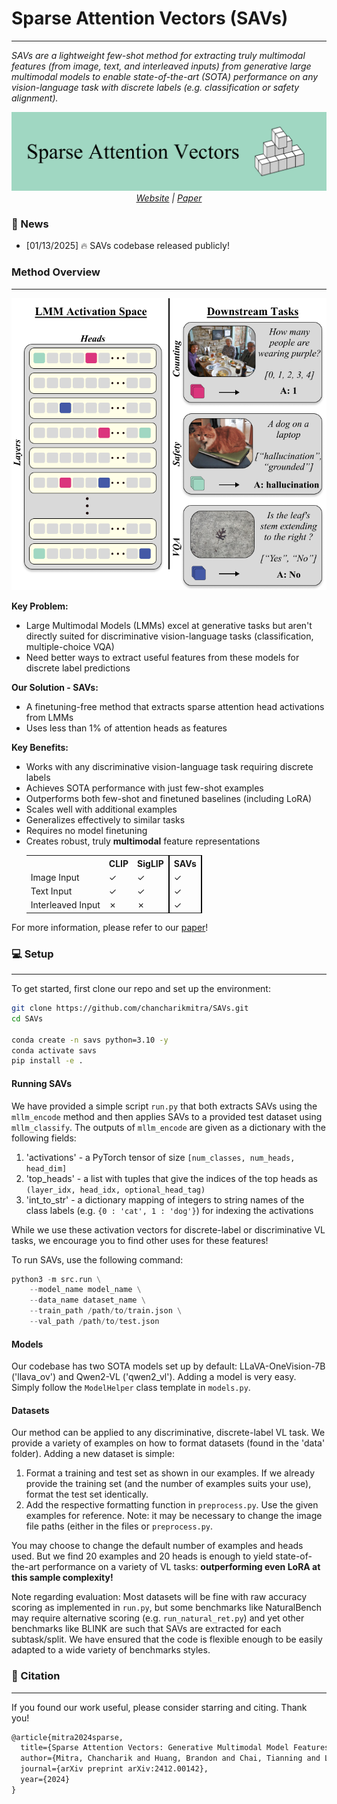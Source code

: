 # Sparse Attention Vectors (SAVs)
---
*SAVs are a lightweight few-shot method for extracting truly multimodal features (from image, text, and interleaved inputs) from generative large multimodal models to enable state-of-the-art (SOTA) performance on any vision-language task with discrete labels (e.g. classification or safety alignment).*


<p align="center">
  <img src="images/SAVs_banner.png" alt="SAVs Banner"/>
  <br>
  <em><a href="https://chancharikmitra.github.io/SAVs_website/">Website</a> | <a href="https://arxiv.org/abs/2412.00142">Paper</a></em>  
</p>

### 📰 News
- [01/13/2025] 🔥 SAVs codebase released publicly!


### Method Overview
---
<p align="center">
  <img src=images/teaser.png />
</p>


**Key Problem:**
- Large Multimodal Models (LMMs) excel at generative tasks but aren't directly suited for discriminative vision-language tasks (classification, multiple-choice VQA)
- Need better ways to extract useful features from these models for discrete label predictions

**Our Solution - SAVs:**
- A finetuning-free method that extracts sparse attention head activations from LMMs
- Uses less than 1% of attention heads as features

**Key Benefits:**
- Works with any discriminative vision-language task requiring discrete labels
- Achieves SOTA performance with just few-shot examples
- Outperforms both few-shot and finetuned baselines (including LoRA)
- Scales well with additional examples
- Generalizes effectively to similar tasks
- Requires no model finetuning
- Creates robust, truly **multimodal** feature representations
  <p align="center">
    <table>
      <tr>
       <th></th>
       <th>CLIP</th>
       <th>SigLIP</th>
       <th style="border-left: 2px solid black; border-right: 2px solid black;"><b>SAVs</b></th>
      </tr>
      <tr>
       <td>Image Input</td>
       <td>✓</td>
       <td>✓</td>
       <td style="border-left: 2px solid black; border-right: 2px solid black;">✓</td>
      </tr>
      <tr>
       <td>Text Input</td>
       <td>✓</td>
       <td>✓</td>
       <td style="border-left: 2px solid black; border-right: 2px solid black;">✓</td>
      </tr>
      <tr>
       <td>Interleaved Input</td>
       <td>✗</td>
       <td>✗</td>
       <td style="border-left: 2px solid black; border-right: 2px solid black;">✓</td>
      </tr>
    </table>
  </p>

For more information, please refer to our [paper](https://arxiv.org/abs/2412.00142)!

### 💻 Setup
---
To get started, first clone our repo and set up the environment:

```bash
git clone https://github.com/chancharikmitra/SAVs.git
cd SAVs

conda create -n savs python=3.10 -y
conda activate savs
pip install -e .
```

#### Running SAVs

We have provided a simple script `run.py` that both extracts SAVs using the `mllm_encode` method and then applies SAVs to a provided test dataset using `mllm_classify`. The outputs of `mllm_encode` are given as a dictionary with the following fields:

1. 'activations' - a PyTorch tensor of size `[num_classes, num_heads, head_dim]`
2. 'top_heads' - a list with tuples that give the indices of the top heads as `(layer_idx, head_idx, optional_head_tag)`
3. 'int_to_str' - a dictionary mapping of integers to string names of the class labels (e.g. `{0 : 'cat', 1 : 'dog'}`) for indexing the activations

While we use these activation vectors for discrete-label or discriminative VL tasks, we encourage you to find other uses for these features!

To run SAVs, use the following command:

```python 
python3 -m src.run \
    --model_name model_name \
    --data_name dataset_name \
    --train_path /path/to/train.json \
    --val_path /path/to/test.json
```

#### Models
Our codebase has two SOTA models set up by default: LLaVA-OneVision-7B ('llava_ov') and Qwen2-VL ('qwen2_vl'). Adding a model is very easy. Simply follow the `ModelHelper` class template in `models.py`.

#### Datasets
Our method can be applied to any discriminative, discrete-label VL task. We provide a variety of examples on how to format datasets (found in the 'data' folder). Adding a new dataset is simple:

1. Format a training and test set as shown in our examples. If we already provide the training set (and the number of examples suits your use), format the test set identically.
2. Add the respective formatting function in `preprocess.py`. Use the given examples for reference. Note: it may be necessary to change the image file paths (either in the files or `preprocess.py`.

You may choose to change the default number of examples and heads used. But we find 20 examples and 20 heads is enough to yield state-of-the-art performance on a variety of VL tasks: **outperforming even LoRA at this sample complexity!**

Note regarding evaluation: Most datasets will be fine with raw accuracy scoring as implemented in `run.py`, but some benchmarks like NaturalBench may require alternative scoring (e.g. `run_natural_ret.py`) and yet other benchmarks like BLINK are such that SAVs are extracted for each subtask/split. We have ensured that the code is flexible enough to be easily adapted to a wide variety of benchmarks styles.

### 📝 Citation
---
If you found our work useful, please consider starring and citing. Thank you!
```latex
@article{mitra2024sparse,
  title={Sparse Attention Vectors: Generative Multimodal Model Features Are Discriminative Vision-Language Classifiers},
  author={Mitra, Chancharik and Huang, Brandon and Chai, Tianning and Lin, Zhiqiu and Arbelle, Assaf and Feris, Rogerio and Karlinsky, Leonid and Darrell, Trevor and Ramanan, Deva and Herzig, Roei},
  journal={arXiv preprint arXiv:2412.00142},
  year={2024}
}
```
